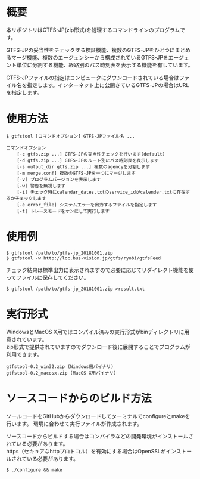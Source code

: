 # 概要

本リポジトリはGTFS-JP(zip形式)を処理するコマンドラインのプログラムです。<p>
GTFS-JPの妥当性をチェックする検証機能、複数のGTFS-JPをひとつにまとめるマージ機能、複数のエージェンシーから構成されているGTFS-JPをエージェント単位に分割する機能、経路別のバス時刻表を表示する機能を有しています。<p>
GTFS-JPファイルの指定はコンピュータにダウンロードされている場合はファイル名を指定します。インターネット上に公開さているGTFS-JPの場合はURLを指定します。

# 使用方法
```
$ gtfstool [コマンドオプション] GTFS-JPファイル名 ...
```
```
コマンドオプション
    [-c gtfs.zip ...] GTFS-JPの妥当性チェックを行います(default)
    [-d gtfs.zip ...] GTFS-JPのルート別にバス時刻表を表示します
    [-s output_dir gtfs.zip ...] 複数のagencyを分割します
    [-m merge.conf] 複数のGTFS-JPを一つにマージします
    [-v] プログラムバージョンを表示します
    [-w] 警告を無視します
    [-i] チェック時にcalendar_dates.txtのservice_idがcalender.txtに存在するかチェックします
    [-e error_file] システムエラーを出力するファイルを指定します
    [-t] トレースモードをオンにして実行します
```

# 使用例
```
$ gtfstool /path/to/gtfs-jp_20181001.zip
$ gtfstool -w http://loc.bus-vision.jp/gtfs/ryobi/gtfsFeed
```
チェック結果は標準出力に表示されますので必要に応じてリダイレクト機能を使ってファイルに保存してください。
```
$ gtfstool /path/to/gtfs-jp_20181001.zip >result.txt
```

# 実行形式
WindowsとMacOS X用ではコンパイル済みの実行形式がbinディレクトリに用意されています。<br>
zip形式で提供されていますのでダウンロード後に展開することでプログラムが利用できます。
```
gtfstool-0.2_win32.zip (Windows用バイナリ)
gtfstool-0.2_macosx.zip (MacOS X用バイナリ)
```

# ソースコードからのビルド方法
ソールコードをGitHubからダウンロードしてターミナルでconfigureとmakeを行います。
環境に合わせて実行ファイルが作成されます。<p>
ソースコードからビルドする場合はコンパイラなどの開発環境がインストールされている必要があります。<br>
https（セキュアなhttpプロトコル）を有効にする場合はOpenSSLがインストールされている必要があります。
```
$ ./configure && make
```
